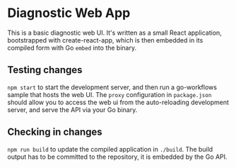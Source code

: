 # Diagnostic Web App

This is a basic diagnostic web UI. It's written as a small React application, bootstrapped with create-react-app, which is then embedded in its compiled form with Go `embed` into the binary.

## Testing changes

`npm start` to start the development server, and then run a go-workflows sample that hosts the web UI. The `proxy` configuration in `package.json` should allow you to access the web ui from the auto-reloading development server, and serve the API via your Go binary.

## Checking in changes

`npm run build` to update the compiled application in `./build`. The build output has to be committed to the repository, it is embedded by the Go API.